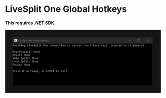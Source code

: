 # LiveSplit One Global Hotkeys

**This requires [.NET SDK](https://dotnet.microsoft.com/en-us/download)**.

![Preview](/preview.gif)
